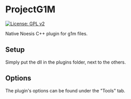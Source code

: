 # ProjectG1M
[![License: GPL v2](https://img.shields.io/badge/License-GPL%20v2-blue.svg)](https://www.gnu.org/licenses/old-licenses/gpl-2.0.en.html)

Native Noesis C++ plugin for g1m files.

## Setup

Simply put the dll in the plugins folder, next to the others.

## Options

The plugin's options can be found under the "Tools" tab.